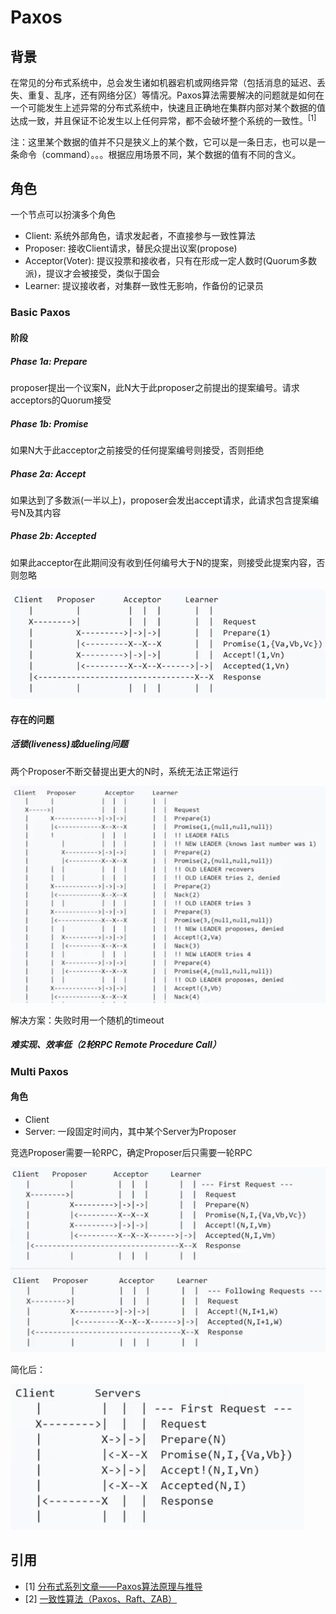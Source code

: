 # Paxos
## 背景
在常见的分布式系统中，总会发生诸如机器宕机或网络异常（包括消息的延迟、丢失、重复、乱序，还有网络分区）等情况。Paxos算法需要解决的问题就是如何在一个可能发生上述异常的分布式系统中，快速且正确地在集群内部对某个数据的值达成一致，并且保证不论发生以上任何异常，都不会破坏整个系统的一致性。<sup>[1]</sup>

注：这里某个数据的值并不只是狭义上的某个数，它可以是一条日志，也可以是一条命令（command）。。。根据应用场景不同，某个数据的值有不同的含义。

## 角色
一个节点可以扮演多个角色
* Client: 系统外部角色，请求发起者，不直接参与一致性算法
* Proposer: 接收Client请求，替民众提出议案(propose)
* Acceptor(Voter): 提议投票和接收者，只有在形成一定人数时(Quorum多数派)，提议才会被接受，类似于国会
* Learner: 提议接收者，对集群一致性无影响，作备份的记录员

### Basic Paxos
#### 阶段
##### Phase 1a: Prepare
proposer提出一个议案N，此N大于此proposer之前提出的提案编号。请求acceptors的Quorum接受
##### Phase 1b: Promise
如果N大于此acceptor之前接受的任何提案编号则接受，否则拒绝
##### Phase 2a: Accept
如果达到了多数派(一半以上)，proposer会发出accept请求，此请求包含提案编号N及其内容
##### Phase 2b: Accepted
如果此acceptor在此期间没有收到任何编号大于N的提案，则接受此提案内容，否则忽略

![basic paxos](/Blockchain/img/basic-paxos.png)

#### 存在的问题
##### 活锁(liveness)或dueling问题
两个Proposer不断交替提出更大的N时，系统无法正常运行

![basic paxos weakness](/Blockchain/img/basic-paxos-weakness.png)

解决方案：失败时用一个随机的timeout
##### 难实现、效率低（2轮RPC Remote Procedure Call）

### Multi Paxos
#### 角色
* Client
* Server: 一段固定时间内，其中某个Server为Proposer

竞选Proposer需要一轮RPC，确定Proposer后只需要一轮RPC

![basic paxos weakness](/Blockchain/img/multi-paxos.png)

简化后：

![basic paxos weakness](/Blockchain/img/multi-paxos-smiplify.png)


## 引用
* [1] [分布式系列文章——Paxos算法原理与推导](https://www.cnblogs.com/linbingdong/p/6253479.html)
* [2] [一致性算法（Paxos、Raft、ZAB）](https://www.bilibili.com/video/BV1TW411M7Fx?from=search&seid=5528910020621807956&spm_id_from=333.337.0.0)